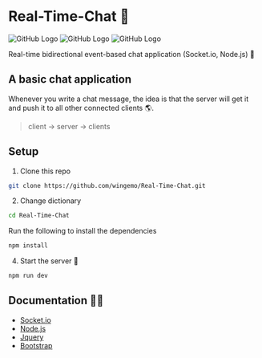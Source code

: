 # Real-Time-Chat :speech_balloon:
![GitHub Logo](https://img.shields.io/badge/Version-1.0.0-blue) ![GitHub Logo](https://img.shields.io/badge/-Socket.io-blue) ![GitHub Logo](https://img.shields.io/badge/-Node.js-blue) 

Real-time bidirectional event-based chat application (Socket.io, Node.js) :rhinoceros:

## A basic chat application
Whenever you write a chat message, the idea is that the server will get it and push it to all other connected clients :earth_americas:.

> client -> server -> clients

## Setup 

1. Clone this repo
```sh
git clone https://github.com/wingemo/Real-Time-Chat.git
```

2. Change dictionary
```sh
cd Real-Time-Chat
```

Run the following to install the dependencies 
```sh
npm install
```

4. Start the server :pray:
```sh
npm run dev
```

## Documentation :man_student:

- [Socket.io](https://socket.io/docs/v4) 
- [Node.js](https://socket.io/docs/v4) 
- [Jquery](https://socket.io/docs/v4) 
- [Bootstrap](https://socket.io/docs/v4) 
